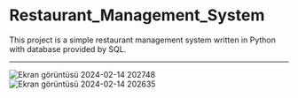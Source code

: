 # Restaurant_Management_System
This project is a simple restaurant management system written in Python with database provided by SQL.
___________________

![Ekran görüntüsü 2024-02-14 202748](https://github.com/Melisa-Karatas/Restaurant_Management_System/assets/145010761/caaab668-03f9-43f4-a8d4-4432eccdbb0e)
![Ekran görüntüsü 2024-02-14 202635](https://github.com/Melisa-Karatas/Restaurant_Management_System/assets/145010761/5d6842eb-66d0-4e9a-be94-e2a57015f063)
